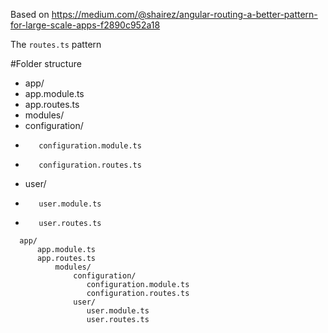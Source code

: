Based on https://medium.com/@shairez/angular-routing-a-better-pattern-for-large-scale-apps-f2890c952a18

The `routes.ts` pattern

#Folder structure
+ app/
+  app.module.ts
+  app.routes.ts
+  modules/
+    configuration/
+        configuration.module.ts
+        configuration.routes.ts
+    user/
+        user.module.ts
+        user.routes.ts
        
```
  app/
      app.module.ts
      app.routes.ts  
          modules/
              configuration/
                 configuration.module.ts
                 configuration.routes.ts
              user/  
                 user.module.ts
                 user.routes.ts
```        
